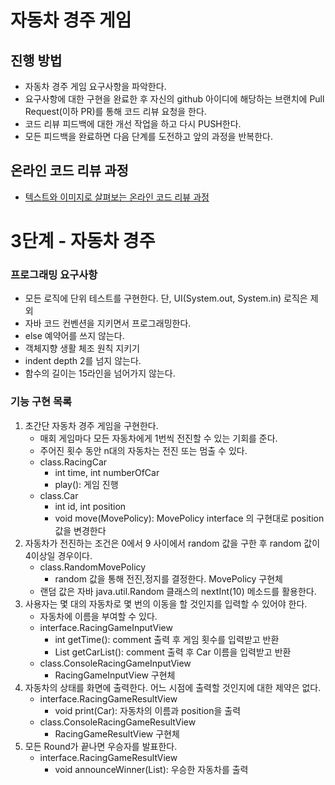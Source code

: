 # 자동차 경주 게임
## 진행 방법
* 자동차 경주 게임 요구사항을 파악한다.
* 요구사항에 대한 구현을 완료한 후 자신의 github 아이디에 해당하는 브랜치에 Pull Request(이하 PR)를 통해 코드 리뷰 요청을 한다.
* 코드 리뷰 피드백에 대한 개선 작업을 하고 다시 PUSH한다.
* 모든 피드백을 완료하면 다음 단계를 도전하고 앞의 과정을 반복한다.

## 온라인 코드 리뷰 과정
* [텍스트와 이미지로 살펴보는 온라인 코드 리뷰 과정](https://github.com/next-step/nextstep-docs/tree/master/codereview)

# 3단계 - 자동차 경주

### 프로그래밍 요구사항
* 모든 로직에 단위 테스트를 구현한다. 단, UI(System.out, System.in) 로직은 제외
* 자바 코드 컨벤션을 지키면서 프로그래밍한다.
* else 예약어를 쓰지 않는다.
* 객체지향 생활 체조 원칙 지키기
* indent depth 2를 넘지 않는다.
* 함수의 길이는 15라인을 넘어가지 않는다.

### 기능 구현 목록
1. 초간단 자동차 경주 게임을 구현한다.
   * 매회 게임마다 모든 자동차에게 1번씩 전진할 수 있는 기회를 준다.
   * 주어진 횟수 동안 n대의 자동차는 전진 또는 멈출 수 있다.
   * class.RacingCar
      * int time, int numberOfCar
      * play(): 게임 진행
   * class.Car
      * int id, int position
      * void move(MovePolicy): MovePolicy interface 의 구현대로 position 값을 변경한다
2. 자동차가 전진하는 조건은 0에서 9 사이에서 random 값을 구한 후 random 값이 4이상일 경우이다.
   * class.RandomMovePolicy
      * random 값을 통해 전진,정지를 결정한다. MovePolicy 구현체
   * 랜덤 값은 자바 java.util.Random 클래스의 nextInt(10) 메소드를 활용한다.
3. 사용자는 몇 대의 자동차로 몇 번의 이동을 할 것인지를 입력할 수 있어야 한다.
   * 자동차에 이름을 부여할 수 있다.
   * interface.RacingGameInputView
      * int getTime(): comment 출력 후 게임 횟수를 입력받고 반환
      * List<CarName> getCarList(): comment 출력 후 Car 이름을 입력받고 반환
   * class.ConsoleRacingGameInputView
      * RacingGameInputView 구현체
4. 자동차의 상태를 화면에 출력한다. 어느 시점에 출력할 것인지에 대한 제약은 없다.
   * interface.RacingGameResultView
      * void print(Car): 자동차의 이름과 position을 출력
   * class.ConsoleRacingGameResultView
      * RacingGameResultView 구현체
5. 모든 Round가 끝나면 우승자를 발표한다.
   * interface.RacingGameResultView
      * void announceWinner(List<CarName>): 우승한 자동차를 출력
